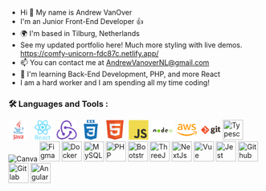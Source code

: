 - Hi 👋 My name is Andrew VanOver
- I'm an Junior Front-End Developer 👍
- 🌍 I'm based in Tilburg, Netherlands
-  See my updated portfolio here! Much more styling with live demos. https://comfy-unicorn-fdc87c.netlify.app/
- 📫  You can contact me at AndrewVanoverNL@gmail.com
- 🧠 I'm learning Back-End Development, PHP, and more React
- I am a hard worker and I am spending all my time coding!



<!---
andrewvanovernl/andrewvanovernl is a ✨ special ✨ repository because its `README.md` (this file) appears on your GitHub profile.
You can click the Preview link to take a look at your changes.
--->


### :hammer_and_wrench: Languages and Tools :
<div>
  <img src="https://github.com/devicons/devicon/blob/master/icons/java/java-original-wordmark.svg" title="Java" alt="Java" width="40" height="40"/>&nbsp;
  <img src="https://github.com/devicons/devicon/blob/master/icons/react/react-original-wordmark.svg" title="React" alt="React" width="40" height="40"/>&nbsp;
  <img src="https://github.com/devicons/devicon/blob/master/icons/redux/redux-original.svg" title="Redux" alt="Redux " width="40" height="40"/>&nbsp;
  <img src="https://github.com/devicons/devicon/blob/master/icons/css3/css3-plain-wordmark.svg"  title="CSS3" alt="CSS" width="40" height="40"/>&nbsp;
  <img src="https://github.com/devicons/devicon/blob/master/icons/html5/html5-original.svg" title="HTML5" alt="HTML" width="40" height="40"/>&nbsp;
  <img src="https://github.com/devicons/devicon/blob/master/icons/javascript/javascript-original.svg" title="JavaScript" alt="JavaScript" width="40" height="40"/>&nbsp;
  <img src="https://github.com/devicons/devicon/blob/master/icons/nodejs/nodejs-original-wordmark.svg" title="NodeJS" alt="NodeJS" width="40" height="40"/>&nbsp;
  <img src="https://github.com/devicons/devicon/blob/master/icons/amazonwebservices/amazonwebservices-plain-wordmark.svg" title="AWS" alt="AWS" width="40" height="40"/>&nbsp;
  <img src="https://github.com/devicons/devicon/blob/master/icons/git/git-original-wordmark.svg" title="Git" **alt="Git" width="40" height="40"/>
 <img src="https://cdn.jsdelivr.net/gh/devicons/devicon/icons/typescript/typescript-original.svg" title="Typescript" **alt="TS" width="40" height="40" />  
   <img height=50 src="https://cdn.jsdelivr.net/gh/devicons/devicon/icons/canva/canva-original.svg"
       title="Canva" />
            <img src="https://cdn.jsdelivr.net/gh/devicons/devicon/icons/figma/figma-original.svg" title="Figma" **alt="TS" width="40" height="40"  />
      <img src="https://cdn.jsdelivr.net/gh/devicons/devicon/icons/docker/docker-original.svg" title="Docker" **alt="TS" width="40" height="40"  />
           <img src="https://cdn.jsdelivr.net/gh/devicons/devicon/icons/mysql/mysql-original.svg" title="MySQL" **alt="TS" width="40" height="40"  />
          <img src="https://cdn.jsdelivr.net/gh/devicons/devicon/icons/php/php-original.svg" title="PHP" **alt="TS" width="40" height="40" />
          <img src="https://cdn.jsdelivr.net/gh/devicons/devicon/icons/bootstrap/bootstrap-original.svg" title="Bootstrap" **alt="TS" width="40" height="40" />
          <img src="https://cdn.jsdelivr.net/gh/devicons/devicon/icons/threejs/threejs-original.svg" title="ThreeJS" **alt="TS" width="40" height="40" />
          <img src="https://cdn.jsdelivr.net/gh/devicons/devicon/icons/nextjs/nextjs-original.svg" title="NextJs" **alt="TS" width="40" height="40" />
          <img src="https://cdn.jsdelivr.net/gh/devicons/devicon/icons/vuejs/vuejs-original.svg" title="Vue" **alt="TS" width="40" height="40"  />
          <img src="https://cdn.jsdelivr.net/gh/devicons/devicon/icons/jest/jest-plain.svg" title="Jest" **alt="TS" width="40" height="40" />
          <img src="https://cdn.jsdelivr.net/gh/devicons/devicon/icons/github/github-original.svg" title="Github" **alt="TS" width="40" height="40" />
          <img src="https://cdn.jsdelivr.net/gh/devicons/devicon/icons/gitlab/gitlab-original.svg" title="Gitlab" **alt="TS" width="40" height="40" />
          <img src="https://cdn.jsdelivr.net/gh/devicons/devicon/icons/angularjs/angularjs-original.svg" title="Angular" **alt="TS" width="40" height="40"  />
          
  
  
  
  
  
</div
